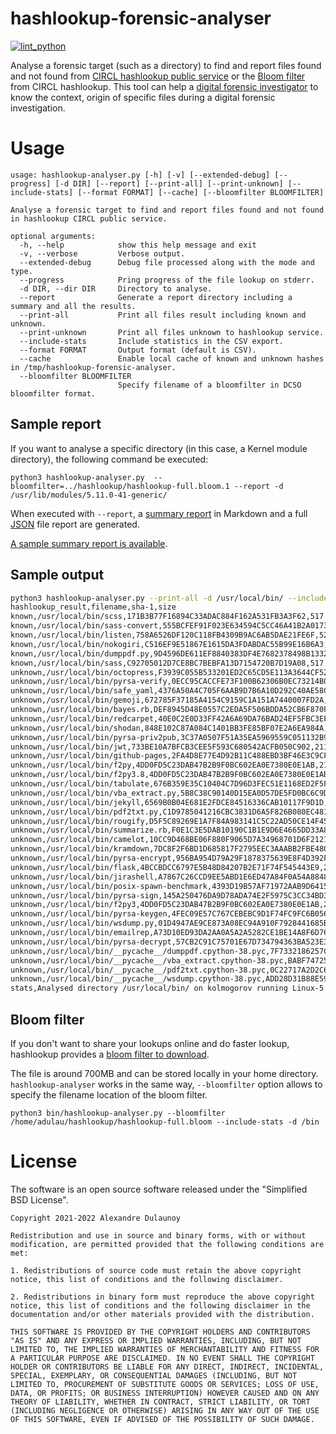 # hashlookup-forensic-analyser

[![lint_python](https://github.com/hashlookup/hashlookup-forensic-analyser/actions/workflows/lint_python.yml/badge.svg)](https://github.com/hashlookup/hashlookup-forensic-analyser/actions/workflows/lint_python.yml)

Analyse a forensic target (such as a directory) to find and report files found and not found from [CIRCL hashlookup public service](https://circl.lu/services/hashlookup/) or the [Bloom filter](https://github.com/hashlookup/hashlookup-forensic-analyser#bloom-filter) from CIRCL hashlookup.
This tool can help a [digital forensic investigator](https://gist.github.com/adulau/e9e95fead4f32ac0fe725cb2a32fdb51) to know the context, origin of specific files during a digital forensic investigation.

# Usage

~~~~
usage: hashlookup-analyser.py [-h] [-v] [--extended-debug] [--progress] [-d DIR] [--report] [--print-all] [--print-unknown] [--include-stats] [--format FORMAT] [--cache] [--bloomfilter BLOOMFILTER]

Analyse a forensic target to find and report files found and not found in hashlookup CIRCL public service.

optional arguments:
  -h, --help            show this help message and exit
  -v, --verbose         Verbose output.
  --extended-debug      Debug file processed along with the mode and type.
  --progress            Pring progress of the file lookup on stderr.
  -d DIR, --dir DIR     Directory to analyse.
  --report              Generate a report directory including a summary and all the results.
  --print-all           Print all files result including known and unknown.
  --print-unknown       Print all files unknown to hashlookup service.
  --include-stats       Include statistics in the CSV export.
  --format FORMAT       Output format (default is CSV).
  --cache               Enable local cache of known and unknown hashes in /tmp/hashlookup-forensic-analyser.
  --bloomfilter BLOOMFILTER
                        Specify filename of a bloomfilter in DCSO bloomfilter format.
~~~~

## Sample report

If you want to analyse a specific directory (in this case, a Kernel module directory), the following command be executed:

`python3 hashlookup-analyser.py  --bloomfilter=../hashlookup/hashlookup-full.bloom.1 --report -d /usr/lib/modules/5.11.0-41-generic/`

When executed with `--report`, a [summary report](./doc/sample-report/summary.md) in Markdown and a full [JSON](./doc/sample-report/full.json) file report are generated.

[A sample summary report is available](./doc/sample-report/summary.md).

## Sample output

~~~~bash
python3 hashlookup-analyser.py --print-all -d /usr/local/bin/ --include-stats --cache
hashlookup_result,filename,sha-1,size
known,/usr/local/bin/scss,171B3B77F16894C33ADAC884F162A531FB3A3F62,517
known,/usr/local/bin/sass-convert,555BCFEF91F023E634594C5CC46A41B2A0173742,533
known,/usr/local/bin/listen,758A6526DF120C118FB4309B9AC6AB5DAE21FE6F,529
known,/usr/local/bin/nokogiri,C516EF9E51867E1615DA3FDABDAC55B99E16B6A3,541
known,/usr/local/bin/dumppdf.py,9D4596DE611EF8840383DF4E7682378498B13329,12851
known,/usr/local/bin/sass,C92705012D7CE8BC7BEBFA13D7154720B7D19A08,517
unknown,/usr/local/bin/octopress,F3939C055B533201ED2C65CD5E113A3644CF52FC,547
unknown,/usr/local/bin/pyrsa-verify,0ECC95CACCFE73F100B62306B0EC73214B07A4EF,210
unknown,/usr/local/bin/safe_yaml,4376A50A4C705F6AAB9D7B6A10D292C40AE58CC3,547
unknown,/usr/local/bin/gemoji,672785F37185A4154C9159C1A151A7440007FD2A,529
unknown,/usr/local/bin/bayes.rb,DEF8945D48E0557C2EDA5F506BDDA52CB6F870F2,577
unknown,/usr/local/bin/redcarpet,40E0C2E0D33FF42A6A69DA76BAD24EF5FBC3EF5B,547
unknown,/usr/local/bin/shodan,848E102C87A084C1401BB3FE85BF07E2A6EA984A,214
unknown,/usr/local/bin/pyrsa-priv2pub,3C37A0507F51A35EA5969559C051132B94012CEE,233
unknown,/usr/local/bin/jwt,733BE10A7BFCB3CEE5F593C680542ACFB050C902,211
unknown,/usr/local/bin/github-pages,2FA4D8E77E4D92B11C488EBD3BF46E3C9CF28727,565
unknown,/usr/local/bin/f2py,4DD0FD5C23DAB47B2B9F0BC602EA0E7380E0E1AB,216
unknown,/usr/local/bin/f2py3.8,4DD0FD5C23DAB47B2B9F0BC602EA0E7380E0E1AB,216
unknown,/usr/local/bin/tabulate,676B359E35C10404C7D96D3FEC51E1168ED2F5F3,209
unknown,/usr/local/bin/vba_extract.py,5B8C38C90140D15EA0D57DE5FD0BC6C9DF297E78,1813
unknown,/usr/local/bin/jekyll,6569B0B04E681E2FDCE84516336CAB10117F9D1D,529
unknown,/usr/local/bin/pdf2txt.py,C1D9785041216CBC3831D6A5F826B080EC481F32,8338
unknown,/usr/local/bin/rougify,D5F5C89269E1A7F84A983141C5C22AD50CE14F45,527
unknown,/usr/local/bin/summarize.rb,F0E1C3E5DAB10190C1B1E9D6E4665DD33A8FA4C9,585
unknown,/usr/local/bin/camelot,10CC9D468BE06F880F9065D7A34968701D6F2121,208
unknown,/usr/local/bin/kramdown,7DC8F2F6BD1D685817F2795EEC3AAABB2FBE4803,541
unknown,/usr/local/bin/pyrsa-encrypt,956BA954D79A29F1878375639E8F4D392F63B66C,212
unknown,/usr/local/bin/flask,4BCCBDCC6797E5B48D84207B2E71F74F545443E9,208
unknown,/usr/local/bin/jirashell,A7867C26CCD9EE5ABD1E6ED47A84F0A54A88480F,213
unknown,/usr/local/bin/posix-spawn-benchmark,4393D19B57AF71972AAB9D64159C249290806CF7,579
unknown,/usr/local/bin/pyrsa-sign,145A250476DA9D78ADA74E2F5975C3CC34BD3E10,206
unknown,/usr/local/bin/f2py3,4DD0FD5C23DAB47B2B9F0BC602EA0E7380E0E1AB,216
unknown,/usr/local/bin/pyrsa-keygen,4FEC09E57C767CEBEBC9D1F74FC9FC6B056DA0B2,210
unknown,/usr/local/bin/wsdump.py,01D4947AE9CE873A08EC94A910F7928441685B5E,6902
unknown,/usr/local/bin/emailrep,A73D10ED93DA2AA0A5A2A5282CE1BE14A8F6D769,211
unknown,/usr/local/bin/pyrsa-decrypt,57CB2C91C75701E67D734794363BA523E3DCD952,212
unknown,/usr/local/bin/__pycache__/dumppdf.cpython-38.pyc,7F7332186257CB043570296A13F30E43749C79A8,10562
unknown,/usr/local/bin/__pycache__/vba_extract.cpython-38.pyc,BABF747254BED4881368C1148265538F5FE0C756,1202
unknown,/usr/local/bin/__pycache__/pdf2txt.cpython-38.pyc,0C22717A2D2C6676005B99EB6CFF03BF73DAD5A1,6684
unknown,/usr/local/bin/__pycache__/wsdump.cpython-38.pyc,ADD28D31B88E5995A0725A424B415C350726CFD5,6449
stats,Analysed directory /usr/local/bin/ on kolmogorov running Linux-5.10.0-1045-oem-x86_64-with-glibc2.29 at 2021-10-17 15:50:07.299694+00:00- Found 6 on hashlookup.circl.lu - Unknown files 34 - Excluded files 0
~~~~

## Bloom filter

If you don't want to share your lookups online and do faster lookup, hashlookup provides a [bloom filter to download](https://cra.circl.lu/hashlookup/hashlookup-full.bloom).

The file is around 700MB and can be stored locally in your home directory. `hashlookup-analyser` works in the same way, `--bloomfilter` option allows to specify the filename location of the bloom filter.

~~~~
python3 bin/hashlookup-analyser.py --bloomfilter /home/adulau/hashlookup/hashlookup-full.bloom --include-stats -d /bin
~~~~

# License

The software is an open source software released under the "Simplified BSD License".

```
Copyright 2021-2022 Alexandre Dulaunoy

Redistribution and use in source and binary forms, with or without modification, are permitted provided that the following conditions are met:

1. Redistributions of source code must retain the above copyright notice, this list of conditions and the following disclaimer.

2. Redistributions in binary form must reproduce the above copyright notice, this list of conditions and the following disclaimer in the documentation and/or other materials provided with the distribution.

THIS SOFTWARE IS PROVIDED BY THE COPYRIGHT HOLDERS AND CONTRIBUTORS "AS IS" AND ANY EXPRESS OR IMPLIED WARRANTIES, INCLUDING, BUT NOT LIMITED TO, THE IMPLIED WARRANTIES OF MERCHANTABILITY AND FITNESS FOR A PARTICULAR PURPOSE ARE DISCLAIMED. IN NO EVENT SHALL THE COPYRIGHT HOLDER OR CONTRIBUTORS BE LIABLE FOR ANY DIRECT, INDIRECT, INCIDENTAL, SPECIAL, EXEMPLARY, OR CONSEQUENTIAL DAMAGES (INCLUDING, BUT NOT LIMITED TO, PROCUREMENT OF SUBSTITUTE GOODS OR SERVICES; LOSS OF USE, DATA, OR PROFITS; OR BUSINESS INTERRUPTION) HOWEVER CAUSED AND ON ANY THEORY OF LIABILITY, WHETHER IN CONTRACT, STRICT LIABILITY, OR TORT (INCLUDING NEGLIGENCE OR OTHERWISE) ARISING IN ANY WAY OUT OF THE USE OF THIS SOFTWARE, EVEN IF ADVISED OF THE POSSIBILITY OF SUCH DAMAGE.
```

